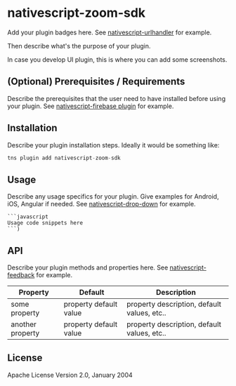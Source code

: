 # nativescript-zoom-sdk

Add your plugin badges here. See [nativescript-urlhandler](https://github.com/hypery2k/nativescript-urlhandler) for example.

Then describe what's the purpose of your plugin. 

In case you develop UI plugin, this is where you can add some screenshots.

## (Optional) Prerequisites / Requirements

Describe the prerequisites that the user need to have installed before using your plugin. See [nativescript-firebase plugin](https://github.com/eddyverbruggen/nativescript-plugin-firebase) for example.

## Installation

Describe your plugin installation steps. Ideally it would be something like:

```javascript
tns plugin add nativescript-zoom-sdk
```

## Usage 

Describe any usage specifics for your plugin. Give examples for Android, iOS, Angular if needed. See [nativescript-drop-down](https://www.npmjs.com/package/nativescript-drop-down) for example.
	
	```javascript
    Usage code snippets here
    ```)

## API

Describe your plugin methods and properties here. See [nativescript-feedback](https://github.com/EddyVerbruggen/nativescript-feedback) for example.
    
| Property | Default | Description |
| --- | --- | --- |
| some property | property default value | property description, default values, etc.. |
| another property | property default value | property description, default values, etc.. |
    
## License

Apache License Version 2.0, January 2004
